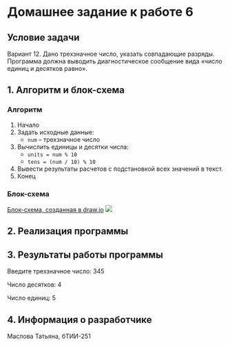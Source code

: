 # Домашнее задание к работе 6
## Условие задачи 
Вариант 12. Дано трехзначное число, указать совпадающие разряды. Программа
должна выводить диагностическое сообщение вида «число единиц и десятков
равно». 

## 1. Алгоритм и блок-схема

### Алгоритм
1. Начало 
2. Задать исходные данные:
    + `num` – трехзначное число
3. Вычислить единицы и десятки числа:
    + `units = num % 10`
    + `tens = (num / 10) % 10`
4. Вывести результаты расчетов с подстановкой всех значений в текст.
5. Конец

### Блок-схема
[Блок-схема, созданная в draw.io](https://drive.google.com/file/d/1D2WZSG1-NychFFGS73-TA7ZOPBmov2tY/view?usp=drive_link)
![](https://github.com/user-attachments/assets/405cd50c-e08e-46d7-a890-ba29f96034f2)

## 2. Реализация программы 
## 3. Результаты работы программы 
Введите трехзначное число: 345

Число десятков: 4

Число единиц: 5

## 4. Информация о разработчике 
Маслова Татьяна, бТИИ-251
